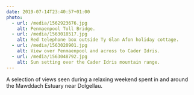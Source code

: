 ```yaml
---
date: 2019-07-14T23:40:57+01:00
photo:
  - url: /media/1562923676.jpg
    alt: Penmaenpool Toll Bridge.
  - url: /media/1563018517.jpg
    alt: Red telephone box outside Ty Glan Afon holiday cottage.
  - url: /media/1563020901.jpg
    alt: View over Penmaenpool and across to Cader Idris.
  - url: /media/1563048792.jpg
    alt: Sun setting over the Cader Idris mountain range.
---
```

A selection of views seen during a relaxing weekend spent in and around the Mawddach Estuary near Dolgellau.
